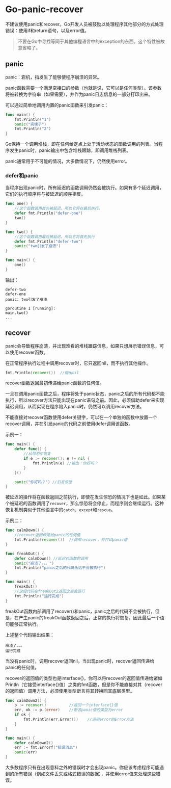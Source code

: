 # Go-panic-recover

不建议使用panic和recover。Go开发人员被鼓励以处理程序其他部分的方式处理错误：使用if和return语句，以及error值。

> 不要在Go中寻找等同于其他编程语言中的exception的东西。这个特性被故意省略了。

## panic

panic：宕机，指发生了能够使程序崩溃的异常。

panic函数需要一个满足空接口的参数（也就是说，它可以是任何类型）。该参数将被转换为字符串（如果需要），并作为panic日志信息的一部分打印出来。

可以通过简单地调用内置的panic函数来引发panic：

```go
func main() {
	fmt.Println("1")
	panic("完犊子")
	fmt.Println("2")
}
```

Go保持一个调用堆栈，即在任何给定点上处于活动状态的函数调用的列表。当程序发生panic时，panic输出中包含堆栈跟踪，即调用堆栈列表。

panic通常用于不可能的情况，大多数情况下，仍然使用error。

### defer和panic

当程序出现panic时，所有延迟的函数调用仍然会被执行。如果有多个延迟调用，它们的执行顺序将与被延迟的顺序相反。

```go
func one() {
	//这个函数调用首先被延迟，所以它将在最后执行。
	defer fmt.Println("defer-one")
	two()
}

func two() {
	//这个函数调用最后被延迟，所以它将首先执行
	defer fmt.Println("defer-two")
	panic("two引发了崩溃")
}

func main() {
	one()
}
```

输出：

```
defer-two
defer-one
panic: two引发了崩溃

goroutine 1 [running]:
main.two()
...
```



## recover

panic会导致程序崩溃，并出现难看的堆栈跟踪信息，如果只想展示错误信息，可以使用recover函数。

在正常程序执行过程中调用recover时，它只返回nil，而不执行其他操作。

```go
fmt.Println(recover())	//输出nil
```

recover函数返回最初传递给panic函数的任何值。

一旦在调用panic函数之后，程序将处于panic状态，panic之后的所有代码都不能执行，所以recover方法只能出现在panic语句之前。因此，必须借助defer来实现延迟调用，从而实现在程序陷入panic时，仍然可以调用recover方法。

不能直接对recover函数使用defer关键字，可以在一个单独的函数中放置一个recover调用，并在引发panic的代码之前使用defer调用该函数。

示例一：

```go
func main() {
	defer func() {
		//从惊恐中恢复
		if e := recover(); e != nil {
			fmt.Println(e) //输出：你好吗？
		}
	}()

	panic("你好吗？") //引发惊恐
}
```

被延迟的操作将在函数返回之前执行，即使在发生惊恐的情况下也是如此。如果某个被延迟的函数调用了<code>recover</code>，那么惊恐将会停止，而程序则会继续运行。这种恢复机制类似于其他语言中的<code>catch</code>、<code>except</code>和<code>rescue</code>。



示例二：

```go
func calmDown() {
    //recover返回传递给panic的任何值
	fmt.Println(recover())	//调用recover，并打印panic值
}

func freakOut() {
	defer calmDown() //延迟对函数的调用
	panic("崩溃了。。。")
	fmt.Println("panic之后的代码永远不会被执行")
}

func main() {
	freakOut()
	//这段代码在freakOut2返回之后会运行
	fmt.Println("运行完成")
}
```

freakOut函数内部调用了recover()和panic，panic之后的代码不会被执行，但是，在产生panic的freakOut函数返回之后，正常的执行将恢复，因此最后一个语句能够正常执行。

上述整个代码输出结果：

```
崩溃了。。。
运行完成
```

当没有panic时，调用recover返回nil。当出现panic时，recover返回传递给panic的任何值。

recover的返回值的类型也是interface{}。你可以将recover的返回值传递给诸如Println（它接受interface{}值）之类的fmt函数，但是你不能直接对其（recover的返回值）调用方法，必须使用类型断言将其转换回其底层类型。

```go
func calmDown2() {
    p := recover()			//返回一个interface{}值
	err, ok := p.(error)	//断言panic值的类型为error
	if ok {
		fmt.Println(err.Error())	//调用error的Error方法
	}
}

func main() {
	defer calmDown2()
	err := fmt.Errorf("错误消息")
	panic(err)
}
```

大多数程序只有在出现意料之外的错误时才会出现panic。你应该考虑程序可能遇到的所有错误（例如文件丢失或格式错误的数据），并使用error值来处理这些错误。